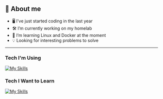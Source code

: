## 👋 About me

- 🖥️ I've just started coding in the last year
- 🛠 I’m currently working on my homelab
- 🐳 I’m learning Linux and Docker at the moment
- 💡 Looking for interesting problems to solve

---

### Tech I'm Using

[![My Skills](https://skillicons.dev/icons?i=java,py,git,bash,apple&perline=5)](https://skillicons.dev)

### Tech I Want to Learn

[![My Skills](https://skillicons.dev/icons?i=linux,vim,docker,nginx,kubernetes,prometheus,grafana,postgresql,terraform,ansible,githubactions&perline=4)](https://skillicons.dev)
